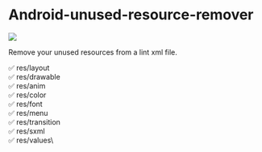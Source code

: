 # Android-unused-resource-remover

![](https://i.imgur.com/GR3QWj2.png)

Remove your unused resources from a lint xml file.

✅ res/layout\
✅ res/drawable\
✅ res/anim\
✅ res/color\
✅ res/font\
✅ res/menu\
✅ res/transition\
✅ res/sxml\
✅ res/values\

